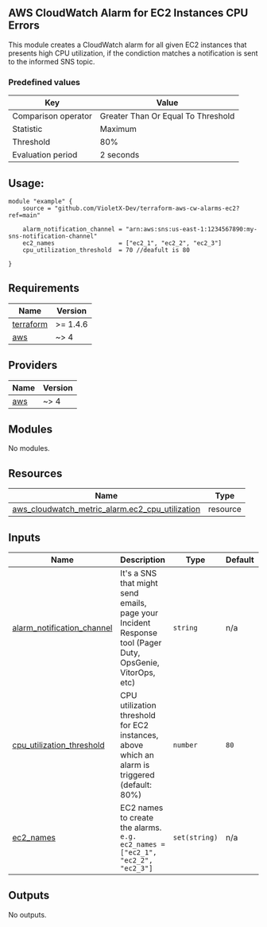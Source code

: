 ## AWS CloudWatch Alarm for EC2 Instances CPU Errors

This module creates a CloudWatch alarm for all given EC2 instances that presents high CPU utilization, if the condiction matches a notification is sent to the informed SNS topic.

### Predefined values
| Key | Value |
|------|---------|
| Comparison operator | Greater Than Or Equal To Threshold |
| Statistic | Maximum |
| Threshold | 80% |
| Evaluation period | 2 seconds |

## Usage:

```
module "example" {
    source = "github.com/VioletX-Dev/terraform-aws-cw-alarms-ec2?ref=main"

    alarm_notification_channel = "arn:aws:sns:us-east-1:1234567890:my-sns-notification-channel"
    ec2_names                  = ["ec2_1", "ec2_2", "ec2_3"]
    cpu_utilization_threshold  = 70 //deafult is 80

}
```
## Requirements

| Name | Version |
|------|---------|
| <a name="requirement_terraform"></a> [terraform](#requirement\_terraform) | >= 1.4.6 |
| <a name="requirement_aws"></a> [aws](#requirement\_aws) | ~> 4 |

## Providers

| Name | Version |
|------|---------|
| <a name="provider_aws"></a> [aws](#provider\_aws) | ~> 4 |

## Modules

No modules.

## Resources

| Name | Type |
|------|------|
| [aws_cloudwatch_metric_alarm.ec2_cpu_utilization](https://registry.terraform.io/providers/hashicorp/aws/latest/docs/resources/cloudwatch_metric_alarm) | resource |

## Inputs

| Name | Description | Type | Default | Required |
|------|-------------|------|---------|:--------:|
| <a name="input_alarm_notification_channel"></a> [alarm\_notification\_channel](#input\_alarm\_notification\_channel) | It's a SNS that might send emails, page your Incident Response tool (Pager Duty, OpsGenie, VitorOps, etc) | `string` | n/a | yes |
| <a name="input_cpu_utilization_threshold"></a> [cpu\_utilization\_threshold](#input\_cpu\_utilization\_threshold) | CPU utilization threshold for EC2 instances, above which an alarm is triggered (default: 80%) | `number` | `80` | no |
| <a name="input_ec2_names"></a> [ec2\_names](#input\_ec2\_names) | EC2 names to create the alarms. `e.g. ec2_names = ["ec2_1", "ec2_2", "ec2_3"]` | `set(string)` | n/a | yes |

## Outputs

No outputs.